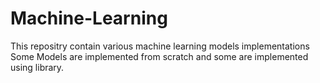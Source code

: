 # Machine-Learning

  This repositry contain various machine learning models implementations 
  Some Models are implemented from scratch and some are implemented using library.
